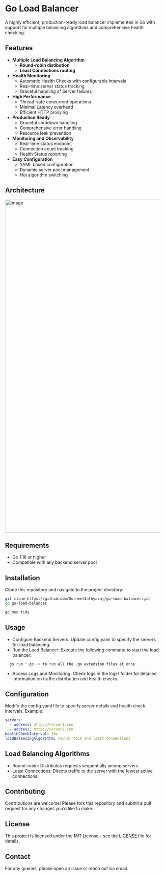 # Go Load Balancer

A highly efficient, production-ready load balancer implemented in Go with support for multiple balancing algorithms and comprehensive health checking.

## Features

- **Multiple Load Balancing Algorithm**
  - **Round-robin distibution** 
  - **Least Connections routing**
- **Health Monitoring** 
  - Automatic Health Checks with configurable intervals
  - Real-time server status tracking
  - Graceful handling of Server failures
- **High Performance**
  - Thread-safe concurrent operations
  - Minimal Latency overhead
  - Efficient HTTP proxying
- **Production Ready**
  - Graceful shutdown handling
  - Comprehensive error handling
  - Resource leak prevention
- **Monitoring and Observability**
  - Real-time status endpoint
  - Connection count tracking
  - Health Status reporting
- **Easy Configuration** 
  - YAML based configuration
  - Dynamic server pool management
  - Hot algorithm switching

## Architecture

<img width="1764" height="1084" alt="image" src="https://github.com/user-attachments/assets/557594e2-c778-43d0-a94a-a537fdab3a76" />

## Requirements

- Go 1.16 or higher
- Compatible with any backend server pool

## Installation

Clone this repository and navigate to the project directory:

```bash
git clone https://github.com/SusheelSathyaraj/go-load-balancer.git
cd go-load-balancer

go mod tidy
```

## Usage

- Configure Backend Servers: Update config.yaml to specify the servers for load balancing.
- Run the Load Balancer: Execute the following command to start the load balancer:

```bash
  go run *.go -> to run all the .go extension files at once
```
- Access Logs and Monitoring: Check logs in the logs/ folder for detailed information on traffic distribution and health checks.

## Configuration

Modify the config.yaml file to specify server details and health check intervals. Example:

```yaml
servers:
  - address: http://server1.com
  - address: http://server2.com
healthCheckInterval: 10s
loadBalancingAlgorithm: round-robin and least connections
```

## Load Balancing Algorithms

- Round-robin: Distributes requests sequentially among servers.
- Least Connections: Directs traffic to the server with the fewest active connections.

## Contributing

Contributions are welcome! Please fork this repository and submit a pull request for any changes you’d like to make.

## License

This project is licensed under the MIT License - see the [LICENSE](LICENSE) file for details.

## Contact

For any queries, please open an issue or reach out via email.
